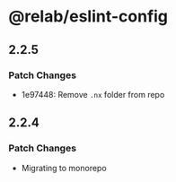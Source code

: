 # @relab/eslint-config

## 2.2.5

### Patch Changes

- 1e97448: Remove `.nx` folder from repo

## 2.2.4

### Patch Changes

- Migrating to monorepo
